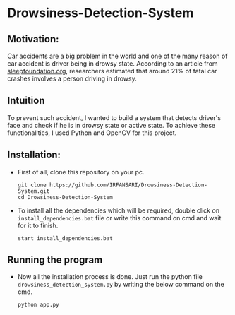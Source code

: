 # Drowsiness-Detection-System

## Motivation:
  Car accidents are a big problem in the world and one of the many reason of car accident is driver being in drowsy state.
  According to an article from [sleepfoundation.org](https://www.sleepfoundation.org/sleep-news/drowsy-driving-is-a-factor-in-21-percent-of-fatal-crashes), researchers estimated that around 21% of fatal car crashes involves a person driving in drowsy.

## Intuition
  To prevent such accident, I wanted to build a system that detects driver's face and check if he is in drowsy state or active state. To achieve these functionalities, I used Python and OpenCV for this project.

## Installation:
  * First of all, clone this repository on your pc.
    ```
    git clone https://github.com/IRFANSARI/Drowsiness-Detection-System.git
    cd Drowsiness-Detection-System
    ```
    
  * To install all the dependencies which will be required, double click on ```install_dependencies.bat``` file or write this command on cmd and wait for it to finish.
    ```
    start install_dependencies.bat
    ```
    
## Running the program
  * Now all the installation process is done. Just run the python file ```drowsiness_detection_system.py``` by writing the below command on the cmd.
    ```
    python app.py
    ```
    
